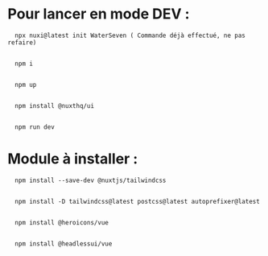 # Pour lancer en mode DEV :

      npx nuxi@latest init WaterSeven ( Commande déjà effectué, ne pas refaire)
      
          
      npm i
      
  
      npm up
      
  
      npm install @nuxthq/ui
      
  
      npm run dev
      
  
# Module à installer : 

      npm install --save-dev @nuxtjs/tailwindcss
      

      npm install -D tailwindcss@latest postcss@latest autoprefixer@latest
      

      npm install @heroicons/vue
      

      npm install @headlessui/vue
